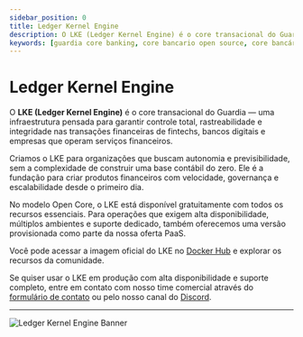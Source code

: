 ```yaml
---
sidebar_position: 0
title: Ledger Kernel Engine
description: O LKE (Ledger Kernel Engine) é o core transacional do Guardia, ideal para fintechs e bancos digitais que buscam escalabilidade, segurança e integridade em tempo real.
keywords: [guardia core banking, core bancario open source, core bancário escalavel, ledger transacional, transações em tempo real]
---
```


# Ledger Kernel Engine

O **LKE (Ledger Kernel Engine)** é o core transacional do Guardia — uma infraestrutura pensada para garantir controle total, rastreabilidade e integridade nas transações financeiras de fintechs, bancos digitais e empresas que operam serviços financeiros.

Criamos o LKE para organizações que buscam autonomia e previsibilidade, sem a complexidade de construir uma base contábil do zero. Ele é a fundação para criar produtos financeiros com velocidade, governança e escalabilidade desde o primeiro dia.

No modelo Open Core, o LKE está disponível gratuitamente com todos os recursos essenciais. Para operações que exigem alta disponibilidade, múltiplos ambientes e suporte dedicado, também oferecemos uma versão provisionada como parte da nossa oferta PaaS.

Você pode acessar a imagem oficial do LKE no [Docker Hub](https://hub.docker.com/u/guardiafinance) e explorar os recursos da comunidade.

Se quiser usar o LKE em produção com alta disponibilidade e suporte completo, entre em contato com nosso time comercial através do [formulário de contato](https://guardia.finance/#contact-us) ou pelo nosso canal do [Discord](#).

---

<img src="/img/banner-lke.svg" alt="Ledger Kernel Engine Banner" />

